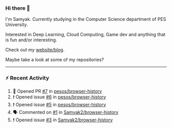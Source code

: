 ### Hi there 👋

I'm Samyak. Currently studying in the Computer Science department of PES University.

Interested in Deep Learning, Cloud Computing, Game dev and anything that is fun and/or interesting.

Check out my [website/blog](https://samyak2.github.io/).

Maybe take a look at some of my repositories?

---

### :zap: Recent Activity

<!--START_SECTION:activity-->
1. 💪 Opened PR [#7](https://github.com//pesos/browser-history/pull/7) in [pesos/browser-history](https://github.com//pesos/browser-history)
2. ❗️ Opened issue [#6](https://github.com//pesos/browser-history/issues/6) in [pesos/browser-history](https://github.com//pesos/browser-history)
3. ❗️ Opened issue [#5](https://github.com//pesos/browser-history/issues/5) in [pesos/browser-history](https://github.com//pesos/browser-history)
4. 🗣 Commented on [#1](https://github.com//Samyak2/browser-history/issues/1) in [Samyak2/browser-history](https://github.com//Samyak2/browser-history)
5. ❗️ Opened issue [#3](https://github.com//Samyak2/browser-history/issues/3) in [Samyak2/browser-history](https://github.com//Samyak2/browser-history)
<!--END_SECTION:activity-->
